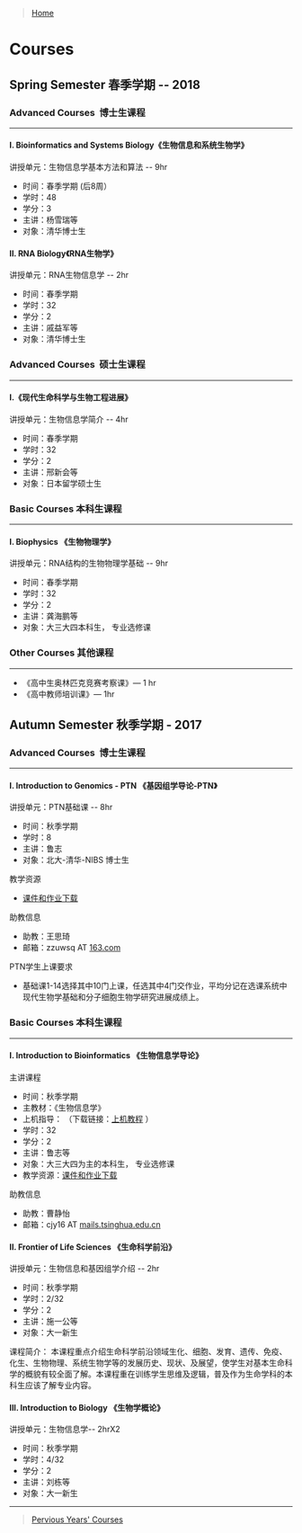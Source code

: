 > [Home](https://lulab.github.io)

# Courses 

## Spring Semester 春季学期 -- 2018

### Advanced Courses  博士生课程

---

#### I. Bioinformatics and Systems Biology《生物信息和系统生物学》

讲授单元：生物信息学基本方法和算法 -- 9hr

-   时间：春季学期 (后8周） 
-   学时：48 
-   学分：3
-   主讲：杨雪瑞等 
-   对象：清华博士生

#### II. RNA Biology《RNA生物学》

讲授单元：RNA生物信息学 -- 2hr

-   时间：春季学期 
-   学时：32 
-   学分：2
-   主讲：戚益军等 
-   对象：清华博士生

### Advanced Courses  硕士生课程

---

#### I.《现代生命科学与生物工程进展》

讲授单元：生物信息学简介 -- 4hr

-   时间：春季学期
-   学时：32 
-   学分：2
-   主讲：邢新会等 
-   对象：日本留学硕士生

### Basic Courses 本科生课程

---

#### I. Biophysics 《生物物理学》

讲授单元：RNA结构的生物物理学基础 -- 9hr

-   时间：春季学期
-   学时：32 
-   学分：2
-   主讲：龚海鹏等 
-   对象：大三大四本科生， 专业选修课

### Other Courses 其他课程

---

* 《高中生奥林匹克竞赛考察课》— 1 hr
* 《高中教师培训课》—  1hr


## Autumn Semester 秋季学期 - 2017

### Advanced Courses  博士生课程

---

#### I. Introduction to Genomics - PTN 《基因组学导论-PTN》

讲授单元：PTN基础课 -- 8hr

-   时间：秋季学期
-   学时：8 
-   主讲：鲁志 
-   对象：北大-清华-NIBS 博士生

教学资源

-   [课件和作业下载](https://www.jianguoyun.com/p/DTCJc-gQ0NLuBRj9kQ4#dir=%2F2016%2F%E5%9F%BA%E5%9B%A0%E7%BB%84%E5%AD%A6%E5%AF%BC%E8%AE%BA-PTN::mode=0)

助教信息

-   助教：王思琦
-   邮箱：zzuwsq AT [163.com](http://163.com)

PTN学生上课要求

-   基础课1-14选择其中10门上课，任选其中4门交作业，平均分记在选课系统中现代生物学基础和分子细胞生物学研究进展成绩上。


### Basic Courses 本科生课程

---

#### I. Introduction to Bioinformatics 《生物信息学导论》

主讲课程

-   时间：秋季学期 
-   主教材：《生物信息学》
-   上机指导： （下载链接：[上机教程](http://www.gitbook.com/@lulab) ）
-   学时：32 
-   学分：2
-   主讲：鲁志等 
-   对象：大三大四为主的本科生， 专业选修课
-   教学资源：[课件和作业下载](https://www.jianguoyun.com/p/DTCJc-gQ0NLuBRj9kQ4#dir=%2F2016%2F%E5%9F%BA%E5%9B%A0%E7%BB%84%E5%AD%A6%E5%AF%BC%E8%AE%BA-PTN::mode=0)

助教信息

-   助教：曹静怡
-   邮箱：cjy16 AT [mails.tsinghua.edu.cn](http://mails.tsinghua.edu.cn)

#### II. Frontier of Life Sciences 《生命科学前沿》

讲授单元：生物信息和基因组学介绍 -- 2hr

-   时间：秋季学期 
-   学时：2/32 
-   学分：2
-   主讲：施一公等 
-   对象：大一新生

课程简介： 本课程重点介绍生命科学前沿领域生化、细胞、发育、遗传、免疫、化生、生物物理、系统生物学等的发展历史、现状、及展望，使学生对基本生命科学的概貌有较全面了解。本课程重在训练学生思维及逻辑，普及作为生命学科的本科生应该了解专业内容。

#### III. Introduction to Biology 《生物学概论》

讲授单元：生物信息学-- 2hrX2

-   时间：秋季学期
-   学时：4/32 
-   学分：2
-   主讲：刘栋等 
-   对象：大一新生


--- 

> [Pervious Years' Courses](https://www.evernote.com/pub/view/luzhiustc/teaching)



